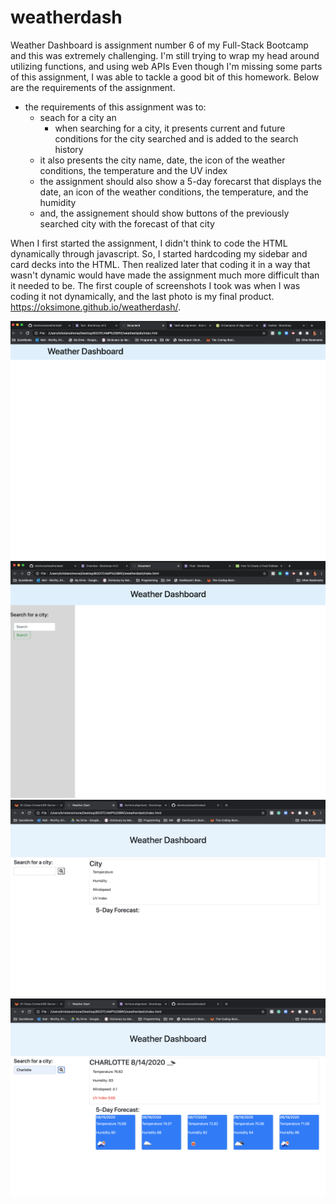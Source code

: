 # weatherdash

Weather Dashboard is assignment number 6 of my Full-Stack Bootcamp and this was extremely challenging. I'm still trying to wrap my head around utilizing functions, and using web APIs Even though I'm missing some parts of this assignment, I was able to tackle a good bit of this homework. Below are the requirements of the assignment.

 - the requirements of this assignment was to:
    - seach for a city an 
      - when searching for a city, it presents current and future conditions for the city searched and is added to the search history
    - it also presents the city name, date, the icon of the weather conditions, the temperature and the UV index
    - the assignment should also show a 5-day forecarst that displays the date, an icon of the weather conditions, the temperature, and the humidity
    - and, the assignement should show buttons of the previously searched city with the forecast of that city

When I first started the assignment, I didn't think to code the HTML dynamically through javascript. So, I started hardcoding my sidebar and card decks into the HTML. Then realized later that coding it in a way that wasn't dynamic would have made the assignment much more difficult than it needed to be. The first couple of screenshots I took was when I was coding it not dynamically, and the last photo is my final product. 
https://oksimone.github.io/weatherdash/.

![](assets/screenshot1.png)
![](assets/screenshot2.png)
![](assets/screenshot3.png)
![](assets/screenshot4.png)




